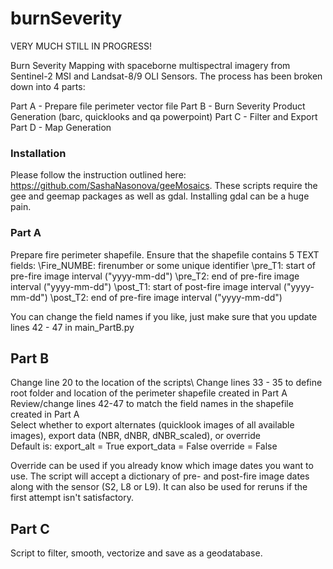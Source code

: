 # burnSeverity

VERY MUCH STILL IN PROGRESS!

Burn Severity Mapping with spaceborne multispectral imagery from Sentinel-2 MSI and Landsat-8/9 OLI Sensors.
The process has been broken down into 4 parts:
    
Part A - Prepare file perimeter vector file
Part B - Burn Severity Product Generation (barc, quicklooks and qa powerpoint)
Part C - Filter and Export 
Part D - Map Generation

### Installation
Please follow the instruction outlined here: https://github.com/SashaNasonova/geeMosaics. These scripts require the gee and geemap packages as well as gdal.
Installing gdal can be a huge pain. 

### Part A
Prepare fire perimeter shapefile. Ensure that the shapefile contains 5 TEXT fields:
\Fire_NUMBE: firenumber or some unique identifier 
\pre_T1: start of pre-fire image interval ("yyyy-mm-dd")
\pre_T2: end of pre-fire image interval ("yyyy-mm-dd")
\post_T1: start of post-fire image interval ("yyyy-mm-dd")
\post_T2: end of pre-fire image interval ("yyyy-mm-dd")

You can change the field names if you like, just make sure that you update lines 42 - 47 in main_PartB.py

## Part B
Change line 20 to the location of the scripts\ 
Change lines 33 - 35 to define root folder and location of the perimeter shapefile created in Part A\
Review/change lines 42-47 to match the field names in the shapefile created in Part A\
Select whether to export alternates (quicklook images of all available images), export data (NBR, dNBR, dNBR_scaled), or override \
Default is:
    export_alt = True
    export_data = False
    override = False

Override can be used if you already know which image dates you want to use. The script will accept a dictionary of pre- and post-fire image dates along
with the sensor (S2, L8 or L9). It can also be used for reruns if the first attempt isn't satisfactory.

## Part C
Script to filter, smooth, vectorize and save as a geodatabase. 
